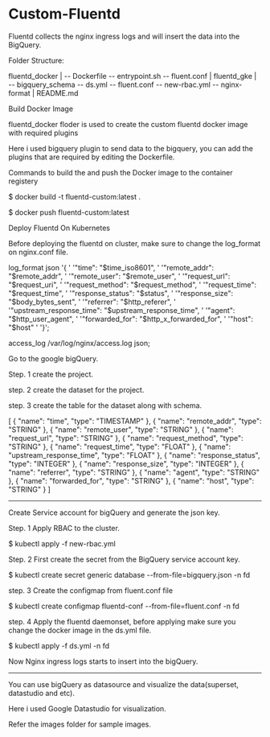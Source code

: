 # Custom-Fluentd
Fluentd collects the nginx ingress logs and will insert the data into the BigQuery.

Folder Structure:

fluentd_docker
|
 -- Dockerfile
 -- entrypoint.sh
 -- fluent.conf
|
fluentd_gke
|
 -- bigquery_schema
 -- ds.yml
 -- fluent.conf
 -- new-rbac.yml
 -- nginx-format
|
README.md

Build Docker Image

fluentd_docker floder is used to create the custom fluentd docker image with required plugins

Here i used bigquery plugin to send data to the bigquery, you can add the plugins that are required by editing the Dockerfile.

Commands to build the and push the Docker image to the container registery

$ docker build -t fluentd-custom:latest .

$ docker push fluentd-custom:latest


Deploy Fluentd On Kubernetes

Before deploying the fluentd on cluster, make sure to change the log_format on nginx.conf file.

log_format json '{ '
    '"time": "$time_iso8601", '
    '"remote_addr": "$remote_addr", '
    '"remote_user": "$remote_user", '
    '"request_url": "$request_uri", '
    '"request_method": "$request_method", '
    '"request_time": "$request_time", '
    '"response_status": "$status", '
    '"response_size": "$body_bytes_sent", '
    '"referrer": "$http_referer", '
    '"upstream_response_time": "$upstream_response_time", '
    '"agent": "$http_user_agent", '
    '"forwarded_for": "$http_x_forwarded_for", '
    '"host": "$host" '
'}';

access_log /var/log/nginx/access.log json;


Go to the google bigQuery.

Step. 1
create the project.

step. 2
create the dataset for the project.

step. 3
create the table for the dataset along with schema.

[
  {
    "name": "time",
    "type": "TIMESTAMP"
  },
  {
    "name": "remote_addr",
    "type": "STRING"
  },
  {
    "name": "remote_user",
    "type": "STRING"
  },
  {
    "name": "request_url",
    "type": "STRING"
  },
  {
    "name": "request_method",
    "type": "STRING"
  },
  {
    "name": "request_time",
    "type": "FLOAT"
  },
  {
    "name": "upstream_response_time",
    "type": "FLOAT"
  },
  {
    "name": "response_status",
    "type": "INTEGER"
  },
  {
    "name": "response_size",
    "type": "INTEGER"
  },
  {
    "name": "referrer",
    "type": "STRING"
  },
  {
    "name": "agent",
    "type": "STRING"
  },
  {
    "name": "forwarded_for",
    "type": "STRING"
  },
  {
    "name": "host",
    "type": "STRING"
  }
]


***
Create Service account for bigQuery and generate the json key.

Step. 1
Apply RBAC to the cluster.

$ kubectl apply -f new-rbac.yml

Step. 2
First create the secret from the BigQuery service account key.

$ kubectl create secret generic database --from-file=bigquery.json -n fd

step. 3
Create the configmap from fluent.conf file

$ kubectl create configmap fluentd-conf --from-file=fluent.conf -n fd

step. 4
Apply the fluentd daemonset, before applying make sure you change the docker image in the ds.yml file.

$ kubectl apply -f ds.yml -n fd

Now Nginx ingress logs starts to insert into the bigQuery.

***
You can use bigQuery as datasource and visualize the data(superset, datastudio and etc).

Here i used Google Datastudio for visualization.

Refer the images folder for sample images.

 

